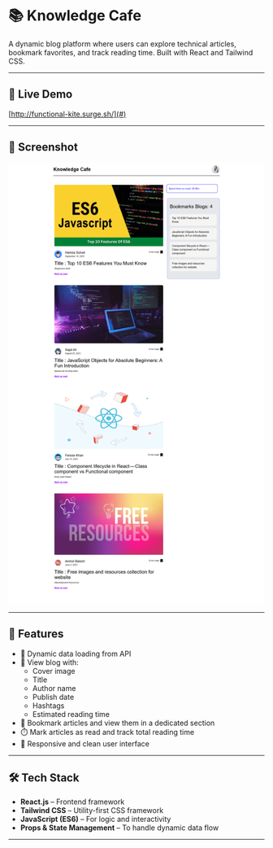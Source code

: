# 📚 Knowledge Cafe

A dynamic blog platform where users can explore technical articles, bookmark favorites, and track reading time. Built with React and Tailwind CSS.

---

## 🚀 Live Demo

[http://functional-kite.surge.sh/](#) <!-- Replace with your deployed link -->

---

## 📸 Screenshot

![Knowledge Cafe Screenshot](./overview.png) <!-- Replace with the correct image path -->

---

## 🧠 Features

- 🔄 Dynamic data loading from API
- 📑 View blog with:
  - Cover image
  - Title
  - Author name
  - Publish date
  - Hashtags
  - Estimated reading time
- 🔖 Bookmark articles and view them in a dedicated section
- ⏱️ Mark articles as read and track total reading time
- 📱 Responsive and clean user interface

---

## 🛠️ Tech Stack

- **React.js** – Frontend framework
- **Tailwind CSS** – Utility-first CSS framework
- **JavaScript (ES6)** – For logic and interactivity
- **Props & State Management** – To handle dynamic data flow

---
